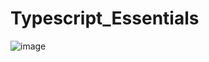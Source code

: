 # Typescript_Essentials


![image](https://github.com/woojoung1217/Typescript_Essentials/assets/34205465/cedec2cd-1918-4979-ac50-0148d7e0b5e5)
